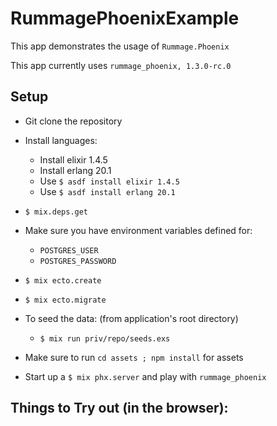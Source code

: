 # RummagePhoenixExample

This app demonstrates the usage of `Rummage.Phoenix`

This app currently uses `rummage_phoenix, 1.3.0-rc.0`

## Setup

- Git clone the repository
- Install languages:
  - Install elixir 1.4.5
  - Install erlang 20.1
  - Use `$ asdf install elixir 1.4.5`
  - Use `$ asdf install erlang 20.1`
- `$ mix.deps.get`

- Make sure you have environment variables defined for:
  - `POSTGRES_USER`
  - `POSTGRES_PASSWORD`

- `$ mix ecto.create`
- `$ mix ecto.migrate`


- To seed the data: (from application's root directory)
  - `$ mix run priv/repo/seeds.exs`

- Make sure to run `cd assets ; npm install` for assets

- Start up a `$ mix phx.server` and play with `rummage_phoenix`

## Things to Try out (in the browser):


